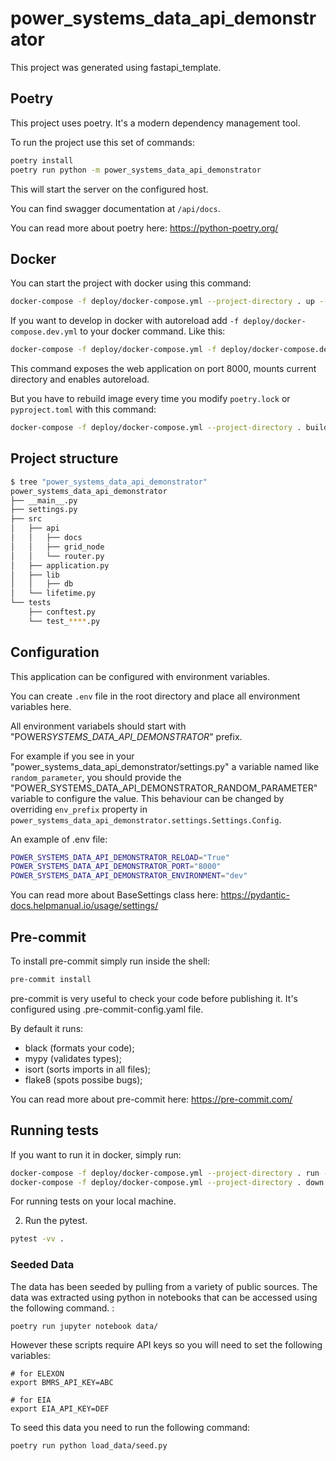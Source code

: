 # power_systems_data_api_demonstrator

This project was generated using fastapi_template.

## Poetry

This project uses poetry. It's a modern dependency management
tool.

To run the project use this set of commands:

```bash
poetry install
poetry run python -m power_systems_data_api_demonstrator
```

This will start the server on the configured host.

You can find swagger documentation at `/api/docs`.

You can read more about poetry here: https://python-poetry.org/

## Docker

You can start the project with docker using this command:

```bash
docker-compose -f deploy/docker-compose.yml --project-directory . up --build
```

If you want to develop in docker with autoreload add `-f deploy/docker-compose.dev.yml` to your docker command.
Like this:

```bash
docker-compose -f deploy/docker-compose.yml -f deploy/docker-compose.dev.yml --project-directory . up
```

This command exposes the web application on port 8000, mounts current directory and enables autoreload.

But you have to rebuild image every time you modify `poetry.lock` or `pyproject.toml` with this command:

```bash
docker-compose -f deploy/docker-compose.yml --project-directory . build
```

## Project structure

```bash
$ tree "power_systems_data_api_demonstrator"
power_systems_data_api_demonstrator
├── __main__.py
├── settings.py
├── src
│   ├── api
│   │   ├── docs
│   │   ├── grid_node
│   │   └── router.py
│   ├── application.py
│   ├── lib
│   │   ├── db
│   └── lifetime.py
└── tests
    ├── conftest.py
    └── test_****.py
```

## Configuration

This application can be configured with environment variables.

You can create `.env` file in the root directory and place all
environment variables here.

All environment variabels should start with "POWER*SYSTEMS_DATA_API_DEMONSTRATOR*" prefix.

For example if you see in your "power_systems_data_api_demonstrator/settings.py" a variable named like
`random_parameter`, you should provide the "POWER_SYSTEMS_DATA_API_DEMONSTRATOR_RANDOM_PARAMETER"
variable to configure the value. This behaviour can be changed by overriding `env_prefix` property
in `power_systems_data_api_demonstrator.settings.Settings.Config`.

An example of .env file:

```bash
POWER_SYSTEMS_DATA_API_DEMONSTRATOR_RELOAD="True"
POWER_SYSTEMS_DATA_API_DEMONSTRATOR_PORT="8000"
POWER_SYSTEMS_DATA_API_DEMONSTRATOR_ENVIRONMENT="dev"
```

You can read more about BaseSettings class here: https://pydantic-docs.helpmanual.io/usage/settings/

## Pre-commit

To install pre-commit simply run inside the shell:

```bash
pre-commit install
```

pre-commit is very useful to check your code before publishing it.
It's configured using .pre-commit-config.yaml file.

By default it runs:

- black (formats your code);
- mypy (validates types);
- isort (sorts imports in all files);
- flake8 (spots possibe bugs);

You can read more about pre-commit here: https://pre-commit.com/

## Running tests

If you want to run it in docker, simply run:

```bash
docker-compose -f deploy/docker-compose.yml --project-directory . run --rm api pytest -vv .
docker-compose -f deploy/docker-compose.yml --project-directory . down
```

For running tests on your local machine.

2. Run the pytest.

```bash
pytest -vv .
```

### Seeded Data

The data has been seeded by pulling from a variety of public sources. The data was extracted using python in notebooks that can be accessed using the following command. :

```
poetry run jupyter notebook data/
```

However these scripts require API keys so you will need to set the following variables:

```
# for ELEXON
export BMRS_API_KEY=ABC

# for EIA
export EIA_API_KEY=DEF
```

To seed this data you need to run the following command:
```
poetry run python load_data/seed.py
```
